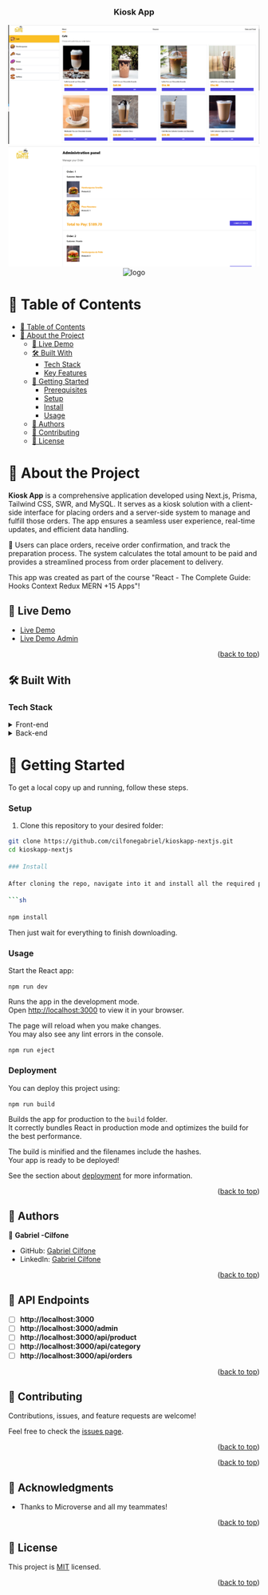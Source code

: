 <div align="center">
  
  <h3><b>Kiosk App</b></h3>
  <img src="captura2.png" alt="logo" height="auto" />

  <img src="captura1.png" alt="logo" height="auto" />

  <img src="your-logo.png" alt="logo" height="auto" /> 

  <br/>

</div>

# 📗 Table of Contents <a name="table-of-contents"></a>

- [📗 Table of Contents](#-table-of-contents-)
- [📖 About the Project](#-about-the-project-)
  - [🚀 Live Demo ](#-live-demo-)
  - [🛠 Built With](#-built-with-)
    - [Tech Stack](#tech-stack-)
    - [Key Features](#key-features-)
  - [🚀 Getting Started](#-getting-started-)
    - [Prerequisites](#prerequisites)
    - [Setup](#setup)
    - [Install](#install)
    - [Usage](#usage)
  - [👥 Authors](#-authors-)
  - [🤝 Contributing](#-contributing-)
  - [📝 License](#-license-)

<!-- PROJECT DESCRIPTION -->

# 📖 About the Project <a name="about-project"></a>

**Kiosk App** is a comprehensive application developed using Next.js, Prisma, Tailwind CSS, SWR, and MySQL. It serves as a kiosk solution with a client-side interface for placing orders and a server-side system to manage and fulfill those orders. The app ensures a seamless user experience, real-time updates, and efficient data handling.

🛒 Users can place orders, receive order confirmation, and track the preparation process. The system calculates the total amount to be paid and provides a streamlined process from order placement to delivery.

This app was created as part of the course "React - The Complete Guide: Hooks Context Redux MERN +15 Apps"! 

<!-- LIVE DEMO -->

## 🚀 Live Demo <a name="live-demo"></a>

- [Live Demo](https://kioskapp-nextjs-production.up.railway.app/)
- [Live Demo Admin](https://kioskapp-nextjs-production.up.railway.app/admin)


<p align="right">(<a href="#readme-top">back to top</a>)</p>

## 🛠 Built With <a name="built-with"></a>

### Tech Stack <a name="tech-stack"></a>

<details>
  <summary>Front-end</summary>
  <ul>
    <li><a href="https://nextjs.org/">Next.js</a></li>
    <li><a href="https://tailwindcss.com/">Tailwind CSS</a></li>
  </ul>
</details>

<details>
  <summary>Back-end</summary>
  <ul>
    <li><a href="https://prisma.io/">Prisma</a></li>
  </ul>
</details>

# 🚀 Getting Started <a name="getting-started"></a>

To get a local copy up and running, follow these steps.

### Setup

1. Clone this repository to your desired folder:

```sh
git clone https://github.com/cilfonegabriel/kioskapp-nextjs.git
cd kioskapp-nextjs

### Install

After cloning the repo, navigate into it and install all the required packages with the following command:

```sh

npm install

```

Then just wait for everything to finish downloading.

### Usage

Start the React app:

`npm run dev`

Runs the app in the development mode.\
Open [http://localhost:3000](http://localhost:3000) to view it in your browser.

The page will reload when you make changes.\
You may also see any lint errors in the console.

`npm run eject`

### Deployment

You can deploy this project using:

`npm run build`

Builds the app for production to the `build` folder.\
It correctly bundles React in production mode and optimizes the build for the best performance.

The build is minified and the filenames include the hashes.\
Your app is ready to be deployed!

See the section about [deployment](https://facebook.github.io/create-react-app/docs/deployment) for more information.

<p align="right">(<a href="#readme-top">back to top</a>)</p>

<!-- AUTHORS -->

## 👥 Authors <a name="authors"></a>

👤 **Gabriel -Cilfone**
- GitHub: [Gabriel Cilfone](https://github.com/cilfonegabriel)
- LinkedIn: [Gabriel Cilfone](www.linkedin.com/in/gabriel-cilfone/)

<p align="right">(<a href="#readme-top">back to top</a>)</p>

<!-- FUTURE FEATURES -->

## 🔭 API Endpoints <a name="API-Endpoints"></a>

- [ ] **http://localhost:3000**
- [ ] **http://localhost:3000/admin**
- [ ] **http://localhost:3000/api/product**
- [ ] **http://localhost:3000/api/category**
- [ ] **http://localhost:3000/api/orders**

<p align="right">(<a href="#readme-top">back to top</a>)</p>

<!-- CONTRIBUTING -->

## 🤝 Contributing <a name="contributing"></a>

Contributions, issues, and feature requests are welcome!

Feel free to check the [issues page](https://github.com/cilfonegabriel/kioskapp-nextjs/issues).

<p align="right">(<a href="#readme-top">back to top</a>)</p>

<!-- SUPPORT -->

<p align="right">(<a href="#readme-top">back to top</a>)</p>

<!-- ACKNOWLEDGEMENTS -->

## 🙏 Acknowledgments <a name="acknowledgements"></a>

- Thanks to Microverse and all my teammates!

<p align="right">(<a href="#readme-top">back to top</a>)</p>

## 📝 License <a name="license"></a>

This project is [MIT](./LICENSE) licensed.

<p align="right">(<a href="#readme-top">back to top</a>)</p>
